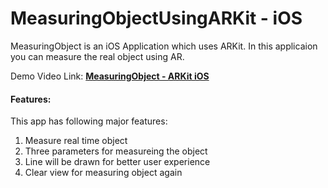 # MeasuringObjectUsingARKit - iOS

MeasuringObject is an iOS Application which uses ARKit. In this applicaion you can measure the real object using AR.

Demo Video Link: **[MeasuringObject - ARKit iOS](https://www.youtube.com/watch?v=nk4y6mNQmv0&ab_channel=HassanShahid)**

#### Features:
This app has following major features:
1. Measure real time object
2. Three parameters for measureing the object
3. Line will be drawn for better user experience
4. Clear view for measuring object again
